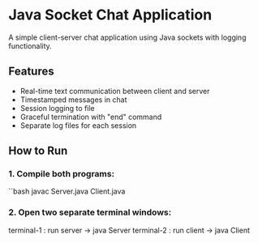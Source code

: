 # Java Socket Chat Application

A simple client-server chat application using Java sockets with logging functionality.

## Features

- Real-time text communication between client and server
- Timestamped messages in chat
- Session logging to file
- Graceful termination with "end" command
- Separate log files for each session

## How to Run

### 1. Compile both programs:
``bash
javac Server.java Client.java

### 2. Open two separate terminal windows:

terminal-1 : run server ->  java Server
terminal-2 : run client ->  java Client


